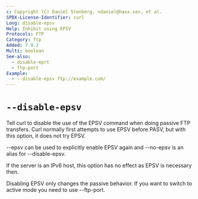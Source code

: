 ```yaml
---
c: Copyright (C) Daniel Stenberg, <daniel@haxx.se>, et al.
SPDX-License-Identifier: curl
Long: disable-epsv
Help: Inhibit using EPSV
Protocols: FTP
Category: ftp
Added: 7.9.2
Multi: boolean
See-also:
  - disable-eprt
  - ftp-port
Example:
  - --disable-epsv ftp://example.com/
---
```


# `--disable-epsv`

Tell curl to disable the use of the EPSV command when doing passive FTP
transfers. Curl normally first attempts to use EPSV before PASV, but with this
option, it does not try EPSV.

--epsv can be used to explicitly enable EPSV again and --no-epsv is an alias
for --disable-epsv.

If the server is an IPv6 host, this option has no effect as EPSV is necessary
then.

Disabling EPSV only changes the passive behavior. If you want to switch to
active mode you need to use --ftp-port.
